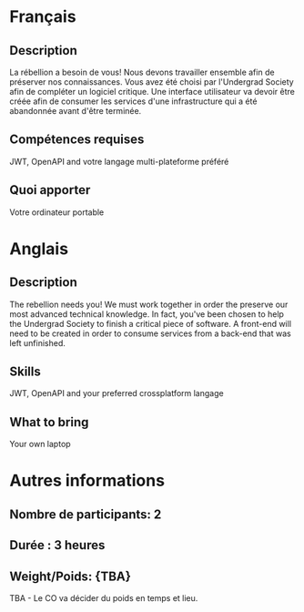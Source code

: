 # Français 

## Description

La rébellion a besoin de vous! Nous devons travailler ensemble afin de préserver nos connaissances. Vous avez été choisi par l'Undergrad Society afin de compléter un logiciel critique. Une interface utilisateur va devoir être créée afin de consumer les services d'une infrastructure qui a été abandonnée avant d'être terminée.

## Compétences requises

JWT, OpenAPI and votre langage multi-plateforme préféré

## Quoi apporter

Votre ordinateur portable

# Anglais 

## Description

The rebellion needs you! We must work together in order the preserve our most advanced technical knowledge. In fact, you've been chosen to help the Undergrad Society to finish a critical piece of software. A front-end will need to be created in order to consume services from a back-end that was left unfinished.

## Skills

JWT, OpenAPI and your preferred crossplatform langage

## What to bring

Your own laptop

# Autres informations

## Nombre de participants: 2

## Durée : 3 heures

## Weight/Poids: {TBA}
TBA - Le CO va décider du poids en temps et lieu. 
